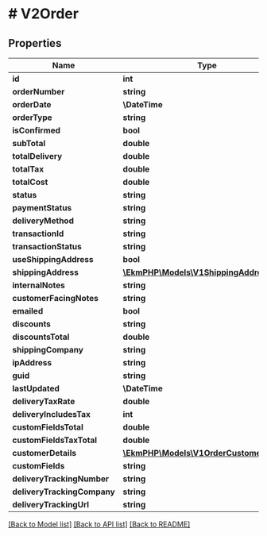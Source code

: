 # # V2Order

## Properties

Name | Type | Description | Notes
------------ | ------------- | ------------- | -------------
**id** | **int** |  |
**orderNumber** | **string** |  |
**orderDate** | **\DateTime** |  |
**orderType** | **string** |  |
**isConfirmed** | **bool** |  | [optional]
**subTotal** | **double** |  | [optional]
**totalDelivery** | **double** |  | [optional]
**totalTax** | **double** |  | [optional]
**totalCost** | **double** |  | [optional]
**status** | **string** |  | [optional]
**paymentStatus** | **string** |  | [optional]
**deliveryMethod** | **string** |  | [optional]
**transactionId** | **string** |  | [optional]
**transactionStatus** | **string** |  | [optional]
**useShippingAddress** | **bool** |  | [optional]
**shippingAddress** | [**\EkmPHP\Models\V1ShippingAddress**](V1ShippingAddress.md) |  | [optional]
**internalNotes** | **string** |  | [optional]
**customerFacingNotes** | **string** |  | [optional]
**emailed** | **bool** |  | [optional]
**discounts** | **string** |  | [optional]
**discountsTotal** | **double** |  | [optional]
**shippingCompany** | **string** |  | [optional]
**ipAddress** | **string** |  | [optional]
**guid** | **string** |  | [optional]
**lastUpdated** | **\DateTime** |  | [optional]
**deliveryTaxRate** | **double** |  | [optional]
**deliveryIncludesTax** | **int** |  | [optional]
**customFieldsTotal** | **double** |  | [optional]
**customFieldsTaxTotal** | **double** |  | [optional]
**customerDetails** | [**\EkmPHP\Models\V1OrderCustomerDetails**](V1OrderCustomerDetails.md) |  | [optional]
**customFields** | **string** |  | [optional]
**deliveryTrackingNumber** | **string** |  | [optional]
**deliveryTrackingCompany** | **string** |  | [optional]
**deliveryTrackingUrl** | **string** |  | [optional]

[[Back to Model list]](../../README.md#models) [[Back to API list]](../../README.md#endpoints) [[Back to README]](../../README.md)
